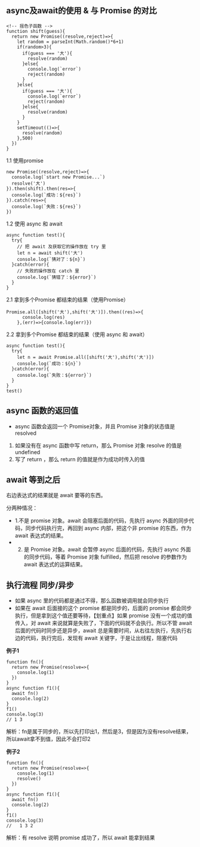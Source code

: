 
## async及await的使用 & 与 Promise 的对比
```
<!-- 摇色子函数 -->
function shift(guess){
  return new Promise((resolve,reject)=>{
    let random = parseInt(Math.random()*6+1)
    if(random>3){
      if(guess === '大'){
        resolve(random)
      }else{
        console.log(`error`)
        reject(random)
      }
    }else{
      if(guess === '大'){
        console.log(`error`)
        reject(random)
      }else{
        resolve(random)
      }
    }
    setTimeout(()=>{
      resolve(random)
    },500)
  })
}
```
1.1 使用promise
```
new Promise((resolve,reject)=>{
  console.log(`start new Promise...`)
  resolve('大')
}).then(shift).then(res=>{
  console.log(`成功：${res}`)
}).catch(res=>{
  console.log(`失败：${res}`)
})
```
1.2 使用 async 和 await
```
async function test(){
  try{
    // 把 await 及获取它的操作放在 try 里
    let n = await shift('大')
    console.log(`猜对了：${n}`)
  }catch(error){
    // 失败的操作放在 catch 里
    console.log(`猜错了：${error}`)
  }
}
```
2.1 拿到多个Promise 都结束的结果（使用Promise）
```
Promise.all([shift('大'),shift('大')]).then((res)=>{
      console.log(res)
    },(err)=>{console.log(err)})
```
2.2 拿到多个Promise 都结束的结果（使用 async 和 await）
```
async function test(){
  try{
    let n = await Promise.all([shift('大'),shift('大')])
    console.log(`成功：${n}`)
  }catch(error){
    console.log(`失败：${error}`)
  }
}
test()
```

## async 函数的返回值
- async 函数会返回一个 Promise对象，并且 Promise 对象的状态值是 resolved

1. 如果没有在 async 函数中写 return，那么 Promise 对象 resolve 的值是 undefined
2. 写了 return ，那么 return 的值就是作为成功时传入的值

## await 等到之后

右边表达式的结果就是 await 要等的东西。

分两种情况：
- 1.不是 promise 对象。await 会阻塞后面的代码，先执行 async 外面的同步代码，同步代码执行完，再回到 async 内部，把这个非 promise 的东西，作为 await 表达式的结果。
- 2. 是 Promise 对象。await 会暂停 async 后面的代码，先执行 async 外面的同步代码，等着 Promise 对象 fulfilled，然后把 resolve 的参数作为 await 表达式的运算结果。

## 执行流程 同步/异步
- 如果 async 里的代码都是通过不得，那么函数被调用就会同步执行
- 如果在 await 后面接的这个 promise 都是同步的，后面的 promise 都会同步执行，但是拿到这个值还要等待，【划重点】如果 promise 没有一个成功的值传入，对 await 来说就算是失败了，下面的代码就不会执行。所以不管 await 后面的代码时同步还是异步，await 总是需要时间，从右往左执行，先执行右边的代码，执行完后，发现有 await 关键字，于是让出线程，阻塞代码


**例子1**
```
function fn(){
  return new Promise(resolve=>{
    console.log(1)
  })
}
async function f1(){
  await fn()
  console.log(2)
}
f1()
console.log(3)
// 1 3
```
解析：fn是属于同步的，所以先打印出1，然后是3，但是因为没有resolve结果，所以await拿不到值，因此不会打印2

**例子2**
```
function fn(){
  return new Promise(resolve=>{
    console.log(1)
    resolve()
  })
}
async function f1(){
  await fn()
  console.log(2)
}
f1()
console.log(3)
//   1 3 2
```
解析：有 resolve 说明 promise 成功了，所以 await 能拿到结果